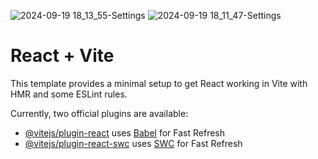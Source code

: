 ![2024-09-19 18_13_55-Settings](https://github.com/user-attachments/assets/6abbd75f-cf6c-4e20-af69-54d4d2b645cf)
![2024-09-19 18_11_47-Settings](https://github.com/user-attachments/assets/2cad9bbb-7171-4573-afb5-3104937c7a7d)
# React + Vite

This template provides a minimal setup to get React working in Vite with HMR and some ESLint rules.

Currently, two official plugins are available:

- [@vitejs/plugin-react](https://github.com/vitejs/vite-plugin-react/blob/main/packages/plugin-react/README.md) uses [Babel](https://babeljs.io/) for Fast Refresh
- [@vitejs/plugin-react-swc](https://github.com/vitejs/vite-plugin-react-swc) uses [SWC](https://swc.rs/) for Fast Refresh
